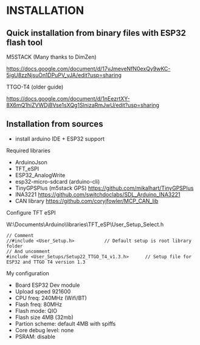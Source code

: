# INSTALLATION

## Quick installation from binary files with ESP32 flash tool

M5STACK (Many thanks to DimZen)

https://docs.google.com/document/d/17vJmeveNfN0exQy9wKC-5igU8zzNjsuOn1DPuPV_yJA/edit?usp=sharing

TTGO-T4 (older guide)

https://docs.google.com/document/d/1nEezrtXY-8X6mQ1hiZVWDjBVse1sXQg1SlnizaRmJwU/edit?usp=sharing

## Installation from sources
- install arduino IDE + ESP32 support

Required libraries

- ArduinoJson
- TFT_eSPI
- ESP32_AnalogWrite
- esp32-micro-sdcard (arduino-cli)
- TinyGPSPlus (m5stack GPS) https://github.com/mikalhart/TinyGPSPlus
- INA3221 https://github.com/switchdoclabs/SDL_Arduino_INA3221
- CAN library https://github.com/coryjfowler/MCP_CAN_lib

Configure TFT eSPI

W:\Documents\Arduino\libraries\TFT_eSP\User_Setup_Select.h  
```  
// Comment
//#include <User_Setup.h>           // Default setup is root library folder
// And uncomment
#include <User_Setups/Setup22_TTGO_T4_v1.3.h>      // Setup file for ESP32 and TTGO T4 version 1.3
```  
My configuration
- Board ESP32 Dev module
- Upload speed 921600
- CPU freq: 240MHz (Wifi/BT)
- Flash freq: 80MHz
- Flash mode: QIO
- Flash size 4MB (32mb)
- Partion scheme: default 4MB with spiffs
- Core debug level: none
- PSRAM: disable
